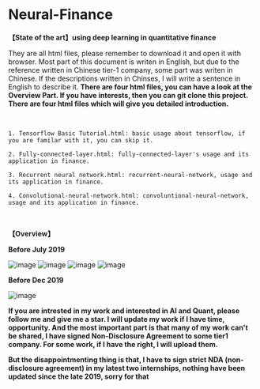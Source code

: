 # Neural-Finance
**【State of the art】using deep learning in quantitative finance**

They are all html files, please remember to download it and open it with browser. Most part of this document is writen in English, but due to the reference written in Chinese tier-1 company, some part was writen in Chinese. If the descriptions written in Chinses, I will write a sentence in English to describe it. **There are four html files, you can have a look at the Overview Part. If you have interests, then you can git clone this project. There are four html files which will give you detailed introduction.**

<br/>

```
1. Tensorflow Basic Tutorial.html: basic usage about tensorflow, if you are familar with it, you can skip it.
```

```
2. Fully-connected-layer.html: fully-connected-layer's usage and its application in finance.
```

```
3. Recurrent neural network.html: recurrent-neural-network, usage and its application in finance.
```

```
4. Convolutional-neural-network.html: convoluntional-neural-network, usage and its application in finance.
```

<br/>


**【Overview】**

**Before July 2019**

![image](https://github.com/ThuAlexFang/Neural-Finance/blob/master/image/overview1.jpg)
![image](https://github.com/ThuAlexFang/Neural-Finance/blob/master/image/overview2.JPG)
![image](https://github.com/ThuAlexFang/Neural-Finance/blob/master/image/overview3.JPG)
![image](https://github.com/ThuAlexFang/Neural-Finance/blob/master/image/overview4.JPG)

**Before Dec 2019**

![image](https://github.com/Neural-Finance/Neural-Finance/blob/master/image/overview5.png)

**If you are intrested in my work and interested in AI and Quant, please follow me and give me a star. I will update my work if I have time, opportunity. And the most important part is that many of my work can't be shared, I have signed Non-Disclosure Agreement to some tier1 company. For some work, if I have the right, I will upload them.**

**But the disappointmenting thing is that, I have to sign strict NDA (non-disclosure agreement) in my latest two internships, nothing have been updated since the late 2019, sorry for that**


